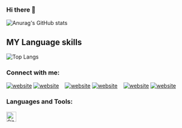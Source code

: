 ### Hi there 👋
![Anurag's GitHub stats](https://github-readme-stats.vercel.app/api?username=shahdivax&show_icons=true&theme=radical)

## MY Language skills
![Top Langs](https://github-readme-stats.vercel.app/api/top-langs/?username=shahdivax&layout=compact)

<!--# UPDATES
![willianrod's wakatime stats](https://github-readme-stats.vercel.app/api/wakatime?username=divaxshah)-->

<!--
**shahdivax/shahdivax** is a ✨ _special_ ✨ repository because its `README.md` (this file) appears on your GitHub profile.

Here are some ideas to get you started:

- 🔭 I’m currently working on ...
- 🌱 I’m currently learning ...
- 👯 I’m looking to collaborate on ...
- 🤔 I’m looking for help with ...
- 💬 Ask me about ...
- 📫 How to reach me: ...
- 😄 Pronouns: ...
- ⚡ Fun fact: ...
-->
### Connect with me:
[![website](./img/youtube-light.svg)](https://www.youtube.com/channel/UCjpNWYDr04ATu6rH5dU442w)
[![website](./img/youtube-dark.svg)](https://www.youtube.com/channel/UCjpNWYDr04ATu6rH5dU442w)
&nbsp;&nbsp;
[![website](./img/linkedin-light.svg)](https://www.linkedin.com/in/divax-shah/)
[![website](./img/linkedin-dark.svg)](https://www.linkedin.com/in/divax-shah/)
&nbsp;&nbsp;
[![website](./img/instagram-light.svg)](https://www.instagram.com/dj_shah_6045/)
[![website](./img/instagram-dark.svg)](https://www.instagram.com/dj_shah_6045/)


### Languages and Tools:
[<img align="left" alt="GitHub" width="26px" src="https://user-images.githubusercontent.com/3369400/139448065-39a229ba-4b06-434b-bc67-616e2ed80c8f.png" style="padding-right:10px;" />](https://www.youtube.com/playlist?list=PLkwxH9e_vrAJ0WbEsFA9W3I1W-g_BTsbt#gh-light-mode-only)
